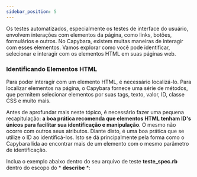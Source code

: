 ```yaml
---
sidebar_position: 5
---
```


Os testes automatizados, especialmente os testes de interface do usuário, envolvem interações com elementos da página, como links, botões, formulários e outros. No Capybara, existem muitas maneiras de interagir com esses elementos. Vamos explorar como você pode identificar, selecionar e interagir com os elementos HTML em suas páginas web.

### Identificando Elementos HTML

Para poder interagir com um elemento HTML, é necessário localizá-lo. Para localizar elementos na página, o Capybara fornece uma série de métodos, que permitem selecionar elementos por suas tags, texto, valor, ID, classe CSS e muito mais.

Antes de aprofundar mais neste tópico, é necessário fazer uma pequena recapitulação: **a boa prática recomenda que elementos HTML tenham ID's únicos para facilitar sua identificação e manipulação**. O mesmo não ocorre com outros seus atributos. Diante disto, é uma boa prática que se utilize o ID ao identificá-los. Isto se dá principalmente pela forma como o Capybara lida ao encontrar mais de um elemento com o mesmo parâmetro de identificação.

Inclua o exemplo abaixo dentro do seu arquivo de teste **teste_spec.rb** dentro do escopo do * **describe** *:



